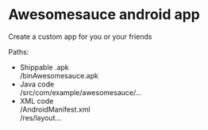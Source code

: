Awesomesauce android app
========================

<p>Create a custom app for you or your friends</p>

Paths:

<ul>

<li>Shippable .apk<br>/binAwesomesauce.apk</li>

<li>Java code<br>/src/com/example/awesomesauce/...</li>

<li>XML code<br>/AndroidManifest.xml<br>/res/layout...</li>

</ul>


